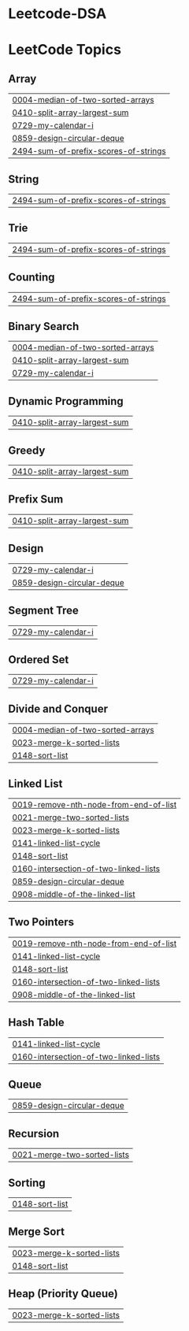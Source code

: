 # Leetcode-DSA
<!---LeetCode Topics Start-->
# LeetCode Topics
## Array
|  |
| ------- |
| [0004-median-of-two-sorted-arrays](https://github.com/Mg1055/Leetcode-DSA/tree/master/0004-median-of-two-sorted-arrays) |
| [0410-split-array-largest-sum](https://github.com/Mg1055/Leetcode-DSA/tree/master/0410-split-array-largest-sum) |
| [0729-my-calendar-i](https://github.com/Mg1055/Leetcode-DSA/tree/master/0729-my-calendar-i) |
| [0859-design-circular-deque](https://github.com/Mg1055/Leetcode-DSA/tree/master/0859-design-circular-deque) |
| [2494-sum-of-prefix-scores-of-strings](https://github.com/Mg1055/Leetcode-DSA/tree/master/2494-sum-of-prefix-scores-of-strings) |
## String
|  |
| ------- |
| [2494-sum-of-prefix-scores-of-strings](https://github.com/Mg1055/Leetcode-DSA/tree/master/2494-sum-of-prefix-scores-of-strings) |
## Trie
|  |
| ------- |
| [2494-sum-of-prefix-scores-of-strings](https://github.com/Mg1055/Leetcode-DSA/tree/master/2494-sum-of-prefix-scores-of-strings) |
## Counting
|  |
| ------- |
| [2494-sum-of-prefix-scores-of-strings](https://github.com/Mg1055/Leetcode-DSA/tree/master/2494-sum-of-prefix-scores-of-strings) |
## Binary Search
|  |
| ------- |
| [0004-median-of-two-sorted-arrays](https://github.com/Mg1055/Leetcode-DSA/tree/master/0004-median-of-two-sorted-arrays) |
| [0410-split-array-largest-sum](https://github.com/Mg1055/Leetcode-DSA/tree/master/0410-split-array-largest-sum) |
| [0729-my-calendar-i](https://github.com/Mg1055/Leetcode-DSA/tree/master/0729-my-calendar-i) |
## Dynamic Programming
|  |
| ------- |
| [0410-split-array-largest-sum](https://github.com/Mg1055/Leetcode-DSA/tree/master/0410-split-array-largest-sum) |
## Greedy
|  |
| ------- |
| [0410-split-array-largest-sum](https://github.com/Mg1055/Leetcode-DSA/tree/master/0410-split-array-largest-sum) |
## Prefix Sum
|  |
| ------- |
| [0410-split-array-largest-sum](https://github.com/Mg1055/Leetcode-DSA/tree/master/0410-split-array-largest-sum) |
## Design
|  |
| ------- |
| [0729-my-calendar-i](https://github.com/Mg1055/Leetcode-DSA/tree/master/0729-my-calendar-i) |
| [0859-design-circular-deque](https://github.com/Mg1055/Leetcode-DSA/tree/master/0859-design-circular-deque) |
## Segment Tree
|  |
| ------- |
| [0729-my-calendar-i](https://github.com/Mg1055/Leetcode-DSA/tree/master/0729-my-calendar-i) |
## Ordered Set
|  |
| ------- |
| [0729-my-calendar-i](https://github.com/Mg1055/Leetcode-DSA/tree/master/0729-my-calendar-i) |
## Divide and Conquer
|  |
| ------- |
| [0004-median-of-two-sorted-arrays](https://github.com/Mg1055/Leetcode-DSA/tree/master/0004-median-of-two-sorted-arrays) |
| [0023-merge-k-sorted-lists](https://github.com/Mg1055/Leetcode-DSA/tree/master/0023-merge-k-sorted-lists) |
| [0148-sort-list](https://github.com/Mg1055/Leetcode-DSA/tree/master/0148-sort-list) |
## Linked List
|  |
| ------- |
| [0019-remove-nth-node-from-end-of-list](https://github.com/Mg1055/Leetcode-DSA/tree/master/0019-remove-nth-node-from-end-of-list) |
| [0021-merge-two-sorted-lists](https://github.com/Mg1055/Leetcode-DSA/tree/master/0021-merge-two-sorted-lists) |
| [0023-merge-k-sorted-lists](https://github.com/Mg1055/Leetcode-DSA/tree/master/0023-merge-k-sorted-lists) |
| [0141-linked-list-cycle](https://github.com/Mg1055/Leetcode-DSA/tree/master/0141-linked-list-cycle) |
| [0148-sort-list](https://github.com/Mg1055/Leetcode-DSA/tree/master/0148-sort-list) |
| [0160-intersection-of-two-linked-lists](https://github.com/Mg1055/Leetcode-DSA/tree/master/0160-intersection-of-two-linked-lists) |
| [0859-design-circular-deque](https://github.com/Mg1055/Leetcode-DSA/tree/master/0859-design-circular-deque) |
| [0908-middle-of-the-linked-list](https://github.com/Mg1055/Leetcode-DSA/tree/master/0908-middle-of-the-linked-list) |
## Two Pointers
|  |
| ------- |
| [0019-remove-nth-node-from-end-of-list](https://github.com/Mg1055/Leetcode-DSA/tree/master/0019-remove-nth-node-from-end-of-list) |
| [0141-linked-list-cycle](https://github.com/Mg1055/Leetcode-DSA/tree/master/0141-linked-list-cycle) |
| [0148-sort-list](https://github.com/Mg1055/Leetcode-DSA/tree/master/0148-sort-list) |
| [0160-intersection-of-two-linked-lists](https://github.com/Mg1055/Leetcode-DSA/tree/master/0160-intersection-of-two-linked-lists) |
| [0908-middle-of-the-linked-list](https://github.com/Mg1055/Leetcode-DSA/tree/master/0908-middle-of-the-linked-list) |
## Hash Table
|  |
| ------- |
| [0141-linked-list-cycle](https://github.com/Mg1055/Leetcode-DSA/tree/master/0141-linked-list-cycle) |
| [0160-intersection-of-two-linked-lists](https://github.com/Mg1055/Leetcode-DSA/tree/master/0160-intersection-of-two-linked-lists) |
## Queue
|  |
| ------- |
| [0859-design-circular-deque](https://github.com/Mg1055/Leetcode-DSA/tree/master/0859-design-circular-deque) |
## Recursion
|  |
| ------- |
| [0021-merge-two-sorted-lists](https://github.com/Mg1055/Leetcode-DSA/tree/master/0021-merge-two-sorted-lists) |
## Sorting
|  |
| ------- |
| [0148-sort-list](https://github.com/Mg1055/Leetcode-DSA/tree/master/0148-sort-list) |
## Merge Sort
|  |
| ------- |
| [0023-merge-k-sorted-lists](https://github.com/Mg1055/Leetcode-DSA/tree/master/0023-merge-k-sorted-lists) |
| [0148-sort-list](https://github.com/Mg1055/Leetcode-DSA/tree/master/0148-sort-list) |
## Heap (Priority Queue)
|  |
| ------- |
| [0023-merge-k-sorted-lists](https://github.com/Mg1055/Leetcode-DSA/tree/master/0023-merge-k-sorted-lists) |
<!---LeetCode Topics End-->